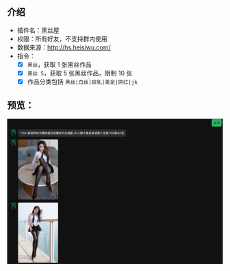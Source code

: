 ## 介绍

* 插件名：黑丝屋
* 权限：所有好友，不支持群内使用
* 数据来源：http://hs.heisiwu.com/
* 指令：
    * [x] `黑丝`，获取 1 张黑丝作品
    * [x] `黑丝 5`，获取 5 张黑丝作品，限制 10 张
    * [x] 作品分类包括 `黑丝|白丝|巨乳|美足|网红|jk`

## 预览：

![img](preview.png)